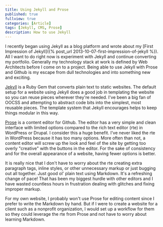 ```yaml
---
title: Using Jekyll and Prose
published: true
fullview: true
categories: [Article]
tags: [Jekyll, CMS, Prose]
description: How to use Jekyll
---
```


I recently began using Jekyll as a blog platform and wrote about my [First Impression of Jekyll]({% post_url 2013-10-07-first-impression-of-jekyll %}). All I want to do right now is experiment with Jekyll and continue converting my portfolio. Generally my technology stack at work is defined by Web Architects before I come on to a project. Being able to use Jekyll with Prose and Github is my escape from dull technologies and into something new and exciting.

[Jekyll](http://jekyllrb.com/) is a Ruby Gem that converts plain text to static websites. The default setup for a website using Jekyll does a good job in templating the website so you can reuse pieces wherever they're needed. I've been a big fan of OOCSS and attempting to abstract code bits into the simplest, most reusable pieces. The template system that Jekyll encourages helps to keep things modular in this way.

[Prose](http://prose.io/ "Prose") is a content editor for Github. The editor has a very simple and clean interface with limited options compared to the rich text editor (rte) in WordPress or Drupal. I consider this a huge benefit. I've never liked the rte in WordPress because it has too many options. More often than not, a content editor will screw up the look and feel of the site by getting too overly "creative" with the buttons in the editor. For the sake of consistency and for the overall appearance of a website, having fewer options is better.

It is really nice that I don't have to worry about the rte creating extra paragraph tags, inline styles, or other unnecessary markup or just bugging out all together. Just good ol' plain text using Markdown. It's a refreshing change of pace! That has been my biggest hurdle with other editors and I have wasted countless hours in frustration dealing with glitches and fixing improper markup.

For my own website, I probably won't use Prose for editing content since I prefer to write the Markdown by hand. But if I were to create a website for a client such as a nonprofit organization, I would set up a workflow for them so they could leverage the rte from Prose and not have to worry about learning Markdown.
